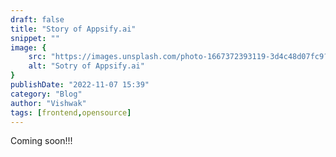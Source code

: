 ```yaml
---
draft: false
title: "Story of Appsify.ai"
snippet: ""
image: {
    src: "https://images.unsplash.com/photo-1667372393119-3d4c48d07fc9?&fit=crop&w=430&h=240",
    alt: "Sotry of Appsify.ai"
}
publishDate: "2022-11-07 15:39"
category: "Blog"
author: "Vishwak"
tags: [frontend,opensource]
---
```


Coming soon!!!
